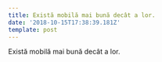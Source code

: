 ```yaml
---
title: Există mobilă mai bună decât a lor.
date: '2018-10-15T17:38:39.181Z'
template: post
---
```

Există mobilă mai bună decât a lor.
